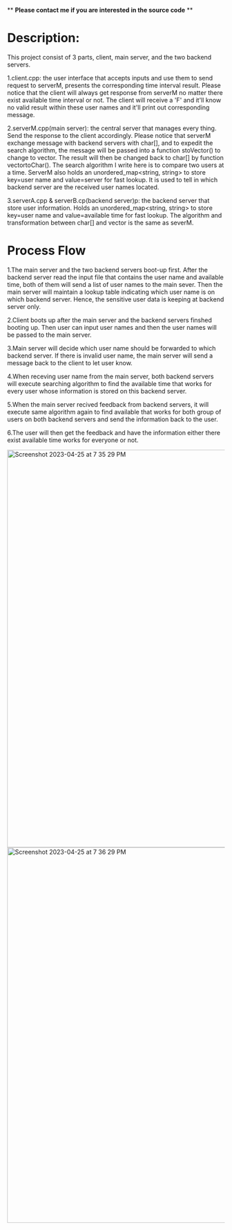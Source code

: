 ** **Please contact me if you are interested in the source code** **


# Description:  
This project consist of 3 parts, client, main server, and the two backend servers.  
  
1.client.cpp: the user interface that accepts inputs and use them to send request to serverM, presents the corresponding time interval result. 
Please notice that the client will always get response from serverM no matter there exist available time interval or not. The client will receive 
a 'F' and it'll know no valid result within these user names and it'll print out corresponding message.  

2.serverM.cpp(main server): the central server that manages every thing. Send the response to the client accordingly. Please notice that serverM exchange message
with backend servers with char[], and to expedit the search algorithm, the message will be passed into a function stoVector() to change to vector. 
The result will then be changed back to char[] by function vectortoChar(). The search algorithm I write here is to compare two users at a time. 
ServerM also holds an unordered_map<string, string> to store key=user name and value=server for fast lookup. It is used to tell in which backend 
server are the received user names located.  

3.serverA.cpp & serverB.cp(backend server)p: the backend server that store user information. Holds an unordered_map<string, string> to store key=user name 
and value=available time for fast lookup. The algorithm and transformation between char[] and vector is the same as severM.  


# Process Flow  
1.The main server and the two backend servers boot-up first. After the backend server read the input file that contains the user name and available time, 
both of them will send  a list of user names to the main sever. Then the main server will maintain a lookup table indicating which user name is on
which backend server. Hence, the sensitive user data is keeping at backend server only.  
  
2.Client boots up after the main server and the backend servers finshed booting up. Then user can input user names and then the user names will be passed 
to the main server.   
  
3.Main server will decide which user name should be forwarded to which backend server. If there is invalid user name, the main server will send a message 
back to the client to let user know.  
  
4.When receving user name from the main server, both backend servers will execute searching algorithm to find the available time that works for every user
whose information is stored on this backend server.  
  
5.When the main server recived feedback from backend servers, it will execute same algorithm again to find available that works for both group of users on 
both backend servers and send the information back to the user. 

6.The user will then get the feedback and have the information either there exist available time works for everyone or not.  



<img width="918" alt="Screenshot 2023-04-25 at 7 35 29 PM" src="https://user-images.githubusercontent.com/122491800/234452093-7009bccb-d769-40d7-8c02-4ec77abbda43.png">


<img width="867" alt="Screenshot 2023-04-25 at 7 36 29 PM" src="https://user-images.githubusercontent.com/122491800/234452182-d3ed5482-117c-4d66-a1e3-73d059b1e9b8.png">

